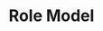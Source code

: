 ---
title       : Role Model
key         : MA-RM
skills      : Leadership, Mentoring, Behaviour, Mindset, Competency
difficulty  : expert
area        : management

questions   :
    - "MA-RM-01: Tell me about a time when you set a positive example that had a significant impact on peers or direct reports."
    - "MA-RM-02: Tell me about a time when you motivated others through your commitment to delivering results."
    - "MA-RM-03: Tell me about a time when you demonstrated to others the importance of taking accountability for business outcomes."
desirable :
    - Modelled and encouraged high standards of honesty, integrity, trust, openness, and respect for others
    - Demonstrated a sense of responsibility and commitment to achieving goals/objectives
    - Demonstrated congruence between statements and actions
    - Built trust and open communication among team members and with stakeholders to improve efficiency and strengthen relationships
    - Encouraged team members to resolve issues and make changes to benefit customers and the organisation as a whole
bonus_points:
    - Modelled and encouraged high standards of honesty, integrity, trust, openness, and respect for others, even in challenging situations
    - Demonstrated, and instilled in others, a sense of responsibility and commitment to achieving goals/objectives
    - Demonstrated and emphasised the importance of congruence between statements and actions
    - Built trust and open communication among team members and with senior stakeholders to improve efficiency and strengthen relationships
    - Empowered team members to resolve issues and make changes that benefit customers and the organisation as a whole
---